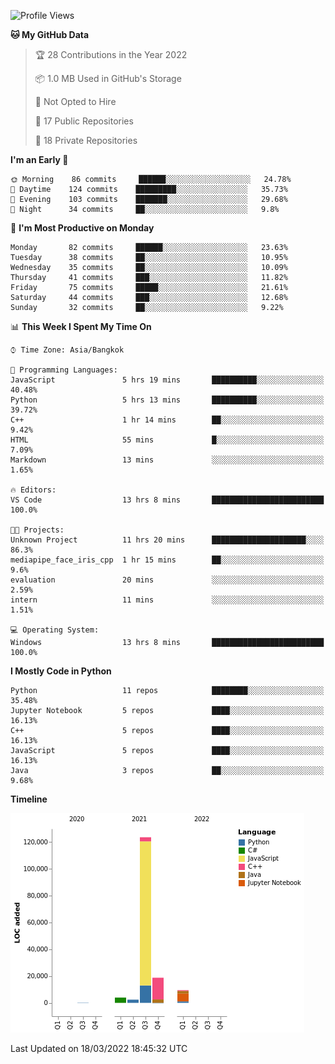 <!--START_SECTION:waka-->
![Profile Views](http://img.shields.io/badge/Profile%20Views-7-blue)

**🐱 My GitHub Data** 

> 🏆 28 Contributions in the Year 2022
 > 
> 📦 1.0 MB Used in GitHub's Storage 
 > 
> 🚫 Not Opted to Hire
 > 
> 📜 17 Public Repositories 
 > 
> 🔑 18 Private Repositories  
 > 
**I'm an Early 🐤** 

```text
🌞 Morning    86 commits     ██████░░░░░░░░░░░░░░░░░░░   24.78% 
🌆 Daytime    124 commits    █████████░░░░░░░░░░░░░░░░   35.73% 
🌃 Evening    103 commits    ███████░░░░░░░░░░░░░░░░░░   29.68% 
🌙 Night      34 commits     ██░░░░░░░░░░░░░░░░░░░░░░░   9.8%

```
📅 **I'm Most Productive on Monday** 

```text
Monday       82 commits     ██████░░░░░░░░░░░░░░░░░░░   23.63% 
Tuesday      38 commits     ██░░░░░░░░░░░░░░░░░░░░░░░   10.95% 
Wednesday    35 commits     ██░░░░░░░░░░░░░░░░░░░░░░░   10.09% 
Thursday     41 commits     ███░░░░░░░░░░░░░░░░░░░░░░   11.82% 
Friday       75 commits     █████░░░░░░░░░░░░░░░░░░░░   21.61% 
Saturday     44 commits     ███░░░░░░░░░░░░░░░░░░░░░░   12.68% 
Sunday       32 commits     ██░░░░░░░░░░░░░░░░░░░░░░░   9.22%

```


📊 **This Week I Spent My Time On** 

```text
⌚︎ Time Zone: Asia/Bangkok

💬 Programming Languages: 
JavaScript               5 hrs 19 mins       ██████████░░░░░░░░░░░░░░░   40.48% 
Python                   5 hrs 13 mins       ██████████░░░░░░░░░░░░░░░   39.72% 
C++                      1 hr 14 mins        ██░░░░░░░░░░░░░░░░░░░░░░░   9.42% 
HTML                     55 mins             █░░░░░░░░░░░░░░░░░░░░░░░░   7.09% 
Markdown                 13 mins             ░░░░░░░░░░░░░░░░░░░░░░░░░   1.65%

🔥 Editors: 
VS Code                  13 hrs 8 mins       █████████████████████████   100.0%

🐱‍💻 Projects: 
Unknown Project          11 hrs 20 mins      █████████████████████░░░░   86.3% 
mediapipe_face_iris_cpp  1 hr 15 mins        ██░░░░░░░░░░░░░░░░░░░░░░░   9.6% 
evaluation               20 mins             ░░░░░░░░░░░░░░░░░░░░░░░░░   2.59% 
intern                   11 mins             ░░░░░░░░░░░░░░░░░░░░░░░░░   1.51%

💻 Operating System: 
Windows                  13 hrs 8 mins       █████████████████████████   100.0%

```

**I Mostly Code in Python** 

```text
Python                   11 repos            ████████░░░░░░░░░░░░░░░░░   35.48% 
Jupyter Notebook         5 repos             ████░░░░░░░░░░░░░░░░░░░░░   16.13% 
C++                      5 repos             ████░░░░░░░░░░░░░░░░░░░░░   16.13% 
JavaScript               5 repos             ████░░░░░░░░░░░░░░░░░░░░░   16.13% 
Java                     3 repos             ██░░░░░░░░░░░░░░░░░░░░░░░   9.68%

```


**Timeline**

![Chart not found](https://raw.githubusercontent.com/pntt3011/pntt3011/main/charts/bar_graph.png) 


 Last Updated on 18/03/2022 18:45:32 UTC
<!--END_SECTION:waka-->
